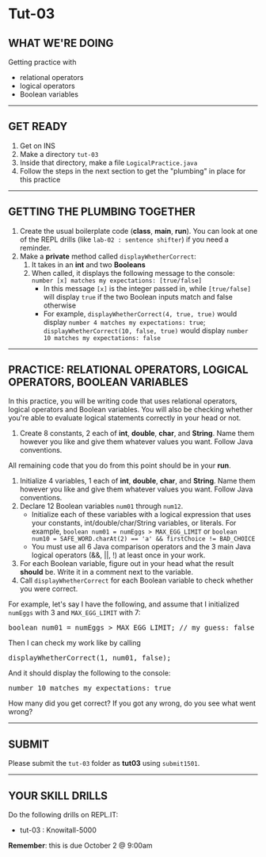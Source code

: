 # Tut-03

## WHAT WE'RE DOING

Getting practice with

- relational operators
- logical operators
- Boolean variables

---

## GET READY

1. Get on INS
1. Make a directory `tut-03`
1. Inside that directory, make a file `LogicalPractice.java`
1. Follow the steps in the next section to get the "plumbing" in place for this practice

---

## GETTING THE PLUMBING TOGETHER

1. Create the usual boilerplate code (**class**, **main**, **run**). You can look at one of the REPL drills (like `lab-02 : sentence shifter`) if you need a reminder.
1. Make a **private** method called `displayWhetherCorrect`:
   1. It takes in an **int** and two **Booleans**
   1. When called, it displays the following message to the console: `number [x] matches my expectations: [true/false]`
      - In this message `[x]` is the integer passed in, while `[true/false]` will display `true` if the two Boolean inputs match and false otherwise
      - For example, `displayWhetherCorrect(4, true, true)` would display `number 4 matches my expectations: true`; `displayWhetherCorrect(10, false, true)` would display `number 10 matches my expectations: false`

---

## PRACTICE: RELATIONAL OPERATORS, LOGICAL OPERATORS, BOOLEAN VARIABLES

In this practice, you will be writing code that uses relational operators, logical operators and Boolean variables. You will also be checking whether you're able to evaluate logical statements correctly in your head or not.

1. Create 8 constants, 2 each of **int**, **double**, **char**, and **String**. Name them however you like and give them whatever values you want. Follow Java conventions.

All remaining code that you do from this point should be in your **run**.

1. Initialize 4 variables, 1 each of **int**, **double**, **char**, and **String**. Name them however you like and give them whatever values you want. Follow Java conventions.
1. Declare 12 Boolean variables `num01` through `num12`.
   - Initialize each of these variables with a logical expression that uses your constants, int/double/char/String variables, or literals. For example, `boolean num01 = numEggs > MAX_EGG_LIMIT` or `boolean num10 = SAFE_WORD.charAt(2) == 'a' && firstChoice != BAD_CHOICE`
   - You must use all 6 Java comparison operators and the 3 main Java logical operators (&&, ||, !) at least once in your work.
1. For each Boolean variable, figure out in your head what the result **should** be. Write it in a comment next to the variable.
1. Call `displayWhetherCorrect` for each Boolean variable to check whether you were correct.

For example, let's say I have the following, and assume that I initialized `numEggs` with 3 and `MAX_EGG_LIMIT` with 7:

<pre>
boolean num01 = numEggs > MAX_EGG_LIMIT; // my guess: false
</pre>

Then I can check my work like by calling

<pre>
displayWhetherCorrect(1, num01, false);
</pre>

And it should display the following to the console:

<pre>
number 10 matches my expectations: true
</pre>

How many did you get correct? If you got any wrong, do you see what went wrong?

---

## SUBMIT

Please submit the `tut-03` folder as **tut03** using `submit1501`.

---

## YOUR SKILL DRILLS

Do the following drills on REPL.IT:

- tut-03 : Knowitall-5000

**Remember**: this is due October 2 @ 9:00am
